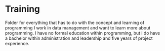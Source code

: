 # Training
Folder for everything that has to do with the concept and learning of programming
I work in data management and want to learn more about programming. I have no formal education within programming, but i do have a bachelor within administration and leadership and five years of project experience.
